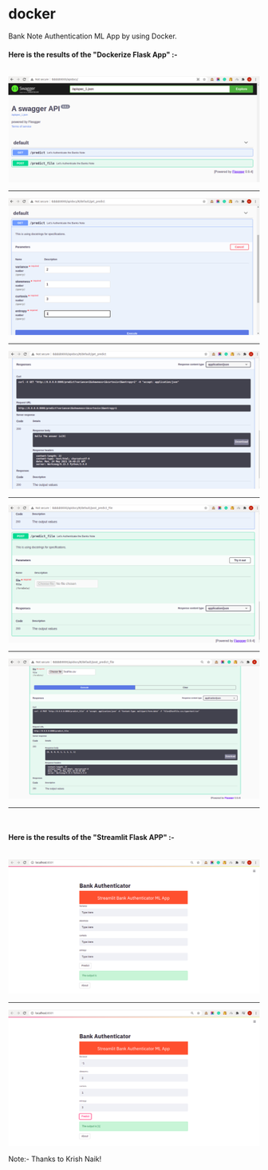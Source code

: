 # docker
Bank Note Authentication ML App by using Docker. 

#### Here is the results of the "Dockerize Flask App" :- 

<br>
<img src="https://raw.githubusercontent.com/UrviSoni/docker/main/docker_img_1.png"/>
<hr>
<img src="https://raw.githubusercontent.com/UrviSoni/docker/main/docker_img_2.png"/>
<hr>
<img src="https://raw.githubusercontent.com/UrviSoni/docker/main/docker_img_3.png"/>
<hr>
<img src="https://raw.githubusercontent.com/UrviSoni/docker/main/sudo_docker_img_4.png"/>
<hr>
<img src="https://raw.githubusercontent.com/UrviSoni/docker/main/sudo_docker_img_5.png"/>
<hr>
<br>

#### Here is the results of the "Streamlit Flask APP" :-

<br>
<img src="https://raw.githubusercontent.com/UrviSoni/docker/main/streamlit_1.png"/>
<hr>
<img src="https://raw.githubusercontent.com/UrviSoni/docker/main/streamlit_2.png"/>

Note:- Thanks to Krish Naik!
